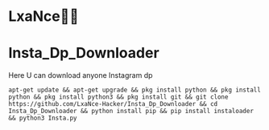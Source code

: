 # LxaNce👸🤴
# Insta_Dp_Downloader
Here U can download anyone Instagram dp 

```apt-get update && apt-get upgrade && pkg install python && pkg install python && pkg install python3 && pkg install git && git clone https://github.com/LxaNce-Hacker/Insta_Dp_Downloader && cd Insta_Dp_Downloader && python install pip && pip install instaloader && python3 Insta.py```
